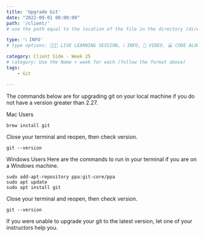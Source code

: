 ```yaml
---
title: 'Upgrade Git'
date: "2022-09-01 08:00:00"
path: '/client/'
# use the path equal to the location of the file in the directory (directory structure)

type: 'ℹ️ INFO'
# type options: 👩🏽‍🏫 LIVE LEARNING SESSION, ℹ️ INFO, 🎥 VIDEO, 💻 CODE ALONG, 🥼LAB, ↩️ REVIEW/NOTES, 👥 GROUP LEARNING, 👷🏼‍♂️ GROUP PROJECT, 🧠 ASSESSMENT, 📝 ASSIGNMENT

category: Client Side - Week 25
# category: Use the Name + week for each (follow the format above)
tags: 
    - Git

---
```

The commands below are for upgrading git on your local machine if you do not have a version greater than 2.27.

Mac Users
```
brew install git
```

Close your terminal and reopen, then check version.
```
git --version
```

Windows Users
Here are the commands to run in your terminal if you are on a Windows machine.
```
sudo add-apt-repository ppa:git-core/ppa
sudo apt update
sudo apt install git
```

Close your terminal and reopen, then check version.
```
git --version
```

If you were unable to upgrade your git to the latest version, let one of your instructors help you.
